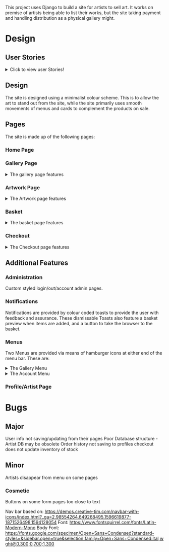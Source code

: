 This project uses Django to build a site for artists to sell art. It works on premise of artists being able to list their works, but the site taking payment and handling distribution as a physical gallery might.
# Design
## User Stories
<details>
  <summary>Click to view user Stories!</summary>

|   Id          	|   As a/an    	|   I want to be able to:                           	|   So I can                                                           	|
|---------------	|--------------	|---------------------------------------------------	|----------------------------------------------------------------------	|
|   Admin       	|              	|                                                   	|                                                                      	|
| 1             	|   Artist     	|   add work                                        	|   Add info and image of work                                         	|
| 2             	|   Artist     	|   edit work                                       	|   Edit info and image of work                                        	|
| 3             	|   Artist     	|   Remove work                                     	|   Remove info and image of work                                      	|
| 4             	|   Artist     	|   sell work                                       	|   Add info and image of work                                         	|
| 5             	|   Artist     	|   create a profile                                	|   Add info/create a portal about myself                              	|
|   Browsing    	|              	|                                                   	|                                                                      	|
| 6             	|   Buyers     	|   Can browse/look for work                        	|    To see an array of available works                                	|
| 7             	|   Buyers     	|   Can view details                                	|   To see more info about the piece of work                           	|
| 8             	|   Buyers     	|   Can view info about artist                      	|   To find pieces of work                                             	|
| 9             	|   Buyers     	|   Can search/filter                               	|   To find work by criteria                                           	|
|   Accounts    	|              	|                                                   	|                                                                      	|
| 10            	|   Buyer      	|   Can make account                                	|    Create an account to access history of purchases/save information 	|
| 11            	|   Artist     	|   Can make account                                	|    To manage profile information and see a history of works sold     	|
| 12            	|   Buyer      	|   Can edit account                                	|    To update info                                                    	|
| 13            	|   Artist     	|   Can edit account                                	|    To update info                                                    	|
| 14            	|   Buyer      	|   Can delete account                              	|    To remove info                                                    	|
| 15            	|   Artist     	|   Can delete account                              	|    To remove info                                                    	|
|   Purchasing  	|              	|                                                   	|                                                                      	|
| 16            	|   Buyer      	|   Can complete a payment                          	|    securely complete a Strip transaction                             	|
| 17            	|   Buyer      	|   Can view purchase details/total before payment  	|    ensure purchase details are correct                               	|
| 18            	|   Buyer      	|   Can provide shipping details                    	|    input correct info                                                	|
| 19            	|   Buyer      	|   View a puchase history                          	|                                                                      	|
| 20            	|   Artist     	|   View a history of items sold                    	|                                                                      	|
</details>

## Design
The site is designed using a minimalist colour scheme. This is to allow the art to stand out from the site, while the site primarily uses smooth movements of menus and cards to complement the products on sale.

## Pages
The site is made up of the following pages:

### Home Page

### Gallery Page

<details>
  <summary> The gallery page features</summary> 

- a gallery view of cards of the art
    - filterable ascending or descending by
        - price, 
        - title, 
        - artist, 
        - category
    - Searchable by
        - description, 
        - title, 
        - artist, 
        - medium
    - The search and filter provides feedback about what search terms have been used, how many items are returned, and provides a reset button.
- The cards feature: 
    - a cropped window into the artwork
    - a badge displaying the price, or "Sold" if the piece has been sold 
- On hover the cards additionally show: 
    - the title 
    - artist of the piece.
- Clicking on the card takes one to the Detail page of the art.
- A back to top button is provided for easy navigation.


</details>


### Artwork Page

<details>
  <summary> The Artwork page features</summary> 

- an overview of the piece
    - A clickable thumbnail of the piece
        - This opens a full screen view in a new tab
    - title, 
    - artist,
    - year/date produced, 
    - description, 
    - medium, 
    - dimensions/weight/duration as relevant 
    - quantity available
 - if the piece is available to buy:
    - A field to add a quantity to cart, limited by the quantity available
    - A button back to the gallery
 - if the piece has been sold
     - A button back to the gallery

</details>

### Basket
<details>
  <summary> The basket page features</summary> 

If there is nothing in the basket, text indicates the basket is empty and a button is provided to take the viewer back to the gallery.
If the basket holds contents the display provides:
- A summary of
    - sub total
    - shipping
    - VAT/sales tax
    - Grand Total
- an overview of the pieces in the basket displayed as cards similar to those in the Gallery view so the view has a visual ideas of artworks in the basket, however with the following changes:
    - A remove button to remove from basket
    - quantity and total price shown on the card
    - title,
    - artist
    - medium 
    - the cards aren't clickable other than the remove button.
 - The page features buttons to checkout, or return to gallery.

</details>

### Checkout

<details>
  <summary> The Checkout page features</summary> 

- A summary of
    - sub total
    - shipping
    - VAT/sales tax
    - Grand Total
- an overview of the pieces in the basket displayed as cards exactly as shown in the basket view, however with remove button removed.
    - A 3 step slider for input of:
        - contact details on slide
        - shipping details on second page
            - with an option to store if logged in,
                - or otherwise providing a log-in or register link
        - payment details on the third page.
        - An order summary presented after checkout
        - Defensive design that ensures an order is created from return stripe webhook, in the case of a failure on the front end to create an order.

</details>

## Additional Features
### Administration
Custom styled login/out/account admin pages.

### Notifications
Notifications are provided by colour coded toasts to provide the user with feedback and assurance. These dismissable Toasts also feature a basket preview when items are added, and a button to take the browser to the basket.

### Menus
Two Menus are provided via means of hamburger icons at either end of the menu bar. These are:
<details>
  <summary> The Gallery Menu</summary> 

This provides navigation of the art related elements with filters for categories, direct links to artists profiles, home and the unfiltered gallery.

</details>

<details>
  <summary> The Account Menu</summary> 

This provides navigation of the account and purchasing related elements and displays:
 - for non-logged in users:
    - login/register options
    - basket total and link
 - for logged in users:
    - account management
    - logout option
    - basket total and link
 - for superusers:
    - Administration portal
    - account management
    - logout option
    - basket total and link

</details>

### Profile/Artist Page

# Bugs
## Major
User info not saving/updating from their pages
Poor Database structure - Artist DB may be obsolete
Order history not saving to profiles
checkout does not update inventory of stock

## Minor
Artists disappear from menu on some pages


### Cosmetic
Buttons on some form pages too close to text






Nav bar based on: https://demos.creative-tim.com/navbar-with-icons/index.html?_ga=2.98554264.649268495.1596619877-1871526498.1594128054
Font: https://www.fontsquirrel.com/fonts/Latin-Modern-Mono
Body Font: https://fonts.google.com/specimen/Open+Sans+Condensed?standard-styles=&sidebar.open=true&selection.family=Open+Sans+Condensed:ital,wght@0,300;0,700;1,300